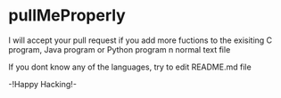 # pullMeProperly

I will accept your  pull request if you add more fuctions to the exisiting 
  C program,
  Java program or 
  Python   program
  n normal   text file
  
If you dont know any of the languages, try to edit README.md file

-!Happy Hacking!-
